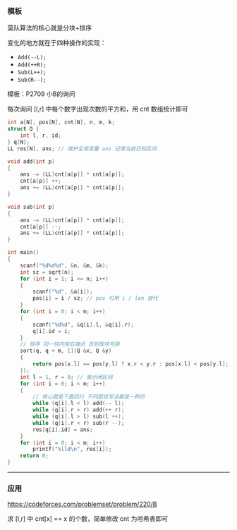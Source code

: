 ### 模板

莫队算法的核心就是分块+排序

变化的地方就在于四种操作的实现：

-   `Add(--L);`
-   `Add(++R);`
-   `Sub(L++);`
-   `Sub(R--);`

模板：P2709 小B的询问

每次询问 [l,r] 中每个数字出现次数的平方和，用 cnt 数组统计即可

```c++
int a[N], pos[N], cnt[N], n, m, k;
struct Q {
    int l, r, id;
} q[N];
LL res[N], ans; // 维护全局变量 ans 记录当前已知区间

void add(int p)
{
    ans -= (LL)cnt[a[p]] * cnt[a[p]];
    cnt[a[p]] ++;
    ans += (LL)cnt[a[p]] * cnt[a[p]];
}

void sub(int p)
{
    ans -= (LL)cnt[a[p]] * cnt[a[p]];
    cnt[a[p]] --;
    ans += (LL)cnt[a[p]] * cnt[a[p]];
}

int main()
{
    scanf("%d%d%d", &n, &m, &k);
    int sz = sqrt(n);
    for (int i = 1; i <= n; i++) 
    {
        scanf("%d", &a[i]);
        pos[i] = i / sz; // pos 可用 i / len 替代
    }
    for (int i = 0; i < m; i++)
    {
        scanf("%d%d", &q[i].l, &q[i].r);
        q[i].id = i;
    }
    // 排序 同一块内按右端点 否则按块号排
    sort(q, q + m, [](Q &x, Q &y)
    {
        return pos[x.l] == pos[y.l] ? x.r < y.r : pos[x.l] < pos[y.l];
    });
    int l = 1, r = 0; // 表示闭区间
    for (int i = 0; i < m; i++)
    {
        // 核心就是下面四行 不同题目写法都是一样的
        while (q[i].l < l) add(-- l);
        while (q[i].r > r) add(++ r);
        while (q[i].l > l) sub(l ++);
        while (q[i].r < r) sub(r --);
        res[q[i].id] = ans;
    }
    for (int i = 0; i < m; i++) 
        printf("%lld\n", res[i]);
    return 0;
}
```

---

### 应用

https://codeforces.com/problemset/problem/220/B

求 [l,r] 中 cnt[x] == x 的个数，简单修改 cnt 为哈希表即可